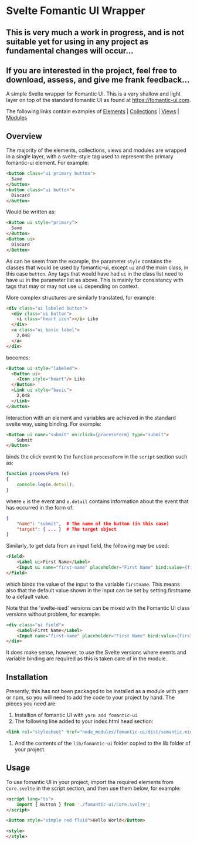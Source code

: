 # Svelte Fomantic UI Wrapper

## This is very much a work in progress, and is not suitable yet for using in any project as fundamental changes will occur...
## If you are interested in the project, feel free to download, assess, and give me frank feedback...

A simple Svelte wrapper for Fomantic UI.  This is a very shallow and light layer on top of the standard fomantic UI as found at https://fomantic-ui.com.

The following links contain examples of [Elements](Elements.md) | [Collections](Collection.md) | [Views](Views.md) | [Modules](Modules.md)

## Overview

The majority of the elements, collections, views and modules are wrapped in a single layer, with a svelte-style tag used to represent the primary fomantic-ui element.  For example:

```html
<button class="ui primary button">
  Save
</button>
<button class="ui button">
  Discard
</button>
```

Would be written as:

```html
<Button ui style="primary">
  Save
</Button>
<Button ui>
  Discard
</Button>
```

As can be seem from the example, the parameter `style` contains the classes that would be used by fomantic-ui, except `ui` and the main class, in this case `button`.  Any tags that would have had `ui` in the class list need to have `ui` in the parameter list as above.  This is mainly for consistancy with tags that may or may not use `ui` depending on context.

More complex structures are similarly translated, for example:

```html
<div class="ui labeled button">
  <div class="ui button">
    <i class="heart icon"></i> Like
  </div>
  <a class="ui basic label">
    2,048
  </a>
</div>
```

becomes:

```html
<Button ui style="labeled">
  <Button ui>
    <Icon style="heart"/> Like
  </Button>
  <Link ui style="basic">
    2,048
  </Link>
</Button>
```

Interaction with an element and variables are achieved in the standard svelte way, using binding.  For example:

```html
<Button ui name="submit" on:click={processForm} type="submit">
    Submit
</Button>
```

binds the click event to the function `processForm` in the `script` section such as:

```typescript
function processForm (e)
{
    console.log(e.detail);
}
```

where `e` is the event and `e.detail` contains information about the event that has occurred in the form of:

```json
{
    "name": "submit",  # The name of the button (in this case)
    "target": { ... }  # The target object
}
```

Similarly, to get data from an input field, the following may be used:

```html
<Field>
    <Label ui>First Name</Label>
    <Input ui name="first-name" placeholder="First Name" bind:value={firstname}/>
</Field>
```

which binds the value of the input to the variable ```firstname```.  This means also that the default value shown in the input can be set by setting firstname to a default value.

Note that the 'svelte-ised' versions can be mixed with the Fomantic UI class versions without problem, for example:
```html
<div class="ui field">
    <Label>First Name</Label>
    <Input name="first-name" placeholder="First Name" bind:value={firstname}/>
</div>
```

It does make sense, however, to use the Svelte versions where events and variable binding are required as this is taken care of in the module.

## Installation

Presently, this has not been packaged to be installed as a module with yarn or npm, so you will need to add the code to your project by hand.  The pieces you need are:

1. Installion of fomantic UI with ```yarn add fomantic-ui```
1. The following line added to your index.html head section:
```html
<link rel="stylesheet" href="node_modules/fomantic-ui/dist/semantic.min.css" />
```
1. And the contents of the ```lib/fomantic-ui``` folder copied to the lib folder of your project.

## Usage

To use fomantic UI in your project, import the required elements from ```Core.svelte``` in the script section, and then use them below, for example:

```html
<script lang="ts">
    import { Button } from './fomantic-ui/Core.svelte';
</script>

<Button style="simple red fluid">Hello World</Button>

<style>
</style>
```
